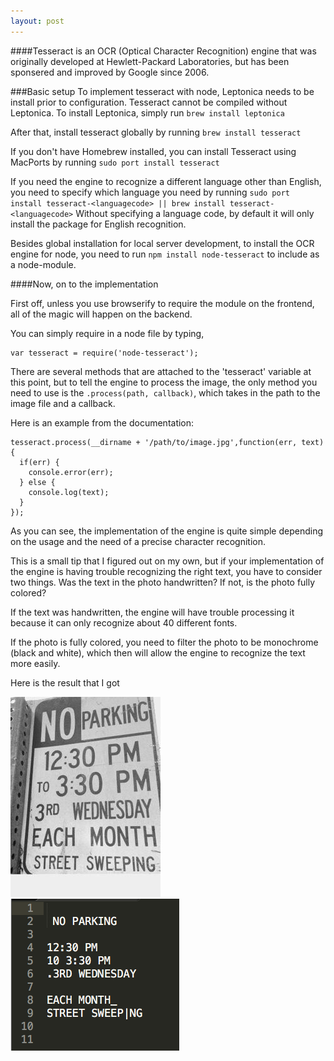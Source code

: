 ```yaml
---
layout: post
---
```



####Tesseract is an OCR (Optical Character Recognition) engine that was originally developed at Hewlett-Packard Laboratories, but has been sponsered and improved by Google since 2006.

###Basic setup
To implement tesseract with node, Leptonica needs to be install prior to configuration. Tesseract cannot be compiled without Leptonica. To install Leptonica, simply run `brew install leptonica`

After that, install tesseract globally by running `brew install tesseract`

If you don't have Homebrew installed, you can install Tesseract using MacPorts by running `sudo port install tesseract`

If you need the engine to recognize a different language other than English, you need to specify which language you need by running `sudo port install tesseract-<languagecode> || brew install tesseract-<languagecode>`
Without specifying a language code, by default it will only install the package for English recognition.

Besides global installation for local server development, to install the OCR engine for node, you need to run `npm install node-tesseract` to include as a node-module.

####Now, on to the implementation

First off, unless you use browserify to require the module on the frontend, all of the magic will happen on the backend.

You can simply require in a node file by typing,

    var tesseract = require('node-tesseract');

There are several methods that are attached to the 'tesseract' variable at this point, but to tell the engine to process the image, the only method you need to use is the `.process(path, callback)`, which takes in the path to the image file and a callback.

Here is an example from the documentation:

    tesseract.process(__dirname + '/path/to/image.jpg',function(err, text) {
      if(err) {
        console.error(err);
      } else {
        console.log(text);
      }
    });

As you can see, the implementation of the engine is quite simple depending on the usage and the need of a precise character recognition.

This is a small tip that I figured out on my own, but if your implementation of the engine is having trouble recognizing the right text, you have to consider two things. Was the text in the photo handwritten? If not, is the photo fully colored?

If the text was handwritten, the engine will have trouble processing it because it can only recognize about 40 different fonts.

If the photo is fully colored, you need to filter the photo to be monochrome (black and white), which then will allow the engine to recognize the text more easily.

Here is the result that I got

<img src="./tesseract.jpg"/>
<img src="./tesseract2.png"/>
